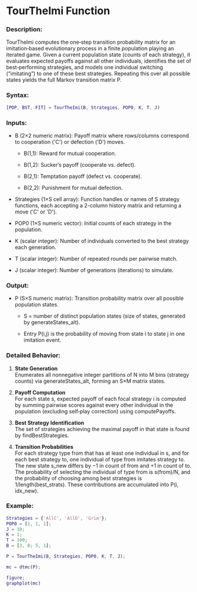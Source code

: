 # TourTheImi Function

### Description:

TourTheImi computes the one‐step transition probability matrix for an imitation‐based evolutionary process in a finite population playing an iterated game. Given a current population state (counts of each strategy), it evaluates expected payoffs against all other individuals, identifies the set of best‐performing strategies, and models one individual switching (“imitating”) to one of these best strategies. Repeating this over all possible states yields the full Markov transition matrix P.

### Syntax:

```matlab
[POP, BST, FIT] = TourTheImi(B, Strategies, POP0, K, T, J)
```

### Inputs:

- B (2×2 numeric matrix): Payoff matrix where rows/columns correspond to cooperation ('C') or defection ('D') moves.

  - B(1,1): Reward for mutual cooperation.

  - B(1,2): Sucker’s payoff (cooperate vs. defect).

  - B(2,1): Temptation payoff (defect vs. cooperate).

  - B(2,2): Punishment for mutual defection.

- Strategies (1×S cell array): Function handles or names of S strategy functions, each accepting a 2-column history matrix and returning a move ('C' or 'D').

- POP0 (1×S numeric vector): Initial counts of each strategy in the population.

- K (scalar integer): Number of individuals converted to the best strategy each generation.

- T (scalar integer): Number of repeated rounds per pairwise match.

- J (scalar integer): Number of generations (iterations) to simulate.

### Output:

- P (S×S numeric matrix): Transition probability matrix over all possible population states.

  - S = number of distinct population states (size of states, generated by generateStates_alt).

  - Entry P(i,j) is the probability of moving from state i to state j in one imitation event.

### Detailed Behavior:

1. **State Generation**  
   Enumerates all nonnegative integer partitions of N into M bins (strategy counts) via generateStates_alt, forming an S×M matrix states.

2. **Payoff Computation**  
   For each state s, expected payoff of each focal strategy i is computed by summing pairwise scores against every other individual in the population (excluding self‐play correction) using computePayoffs.

3. **Best Strategy Identification**  
   The set of strategies achieving the maximal payoff in that state is found by findBestStrategies.

4. **Transition Probabilities**  
   For each strategy type from that has at least one individual in s, and for each best strategy to, one individual of type from imitates strategy to. The new state s_new differs by −1 in count of from and +1 in count of to.
   The probability of selecting the individual of type from is s(from)/N, and the probability of choosing among best strategies is 1/length(best_strats). These contributions are accumulated into P(i, idx_new).

### Example:

```matlab
Strategies = {'AllC', 'AllD', 'Grim'};
POP0 = [1, 1, 1];
J = 10;
K = 1;
T = 100;
B = [3, 0; 5, 1];

P = TourTheImi(B, Strategies, POP0, K, T, J);

mc = dtmc(P);

figure;
graphplot(mc)
```
